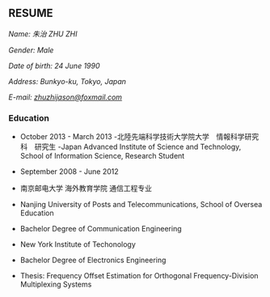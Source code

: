 ## RESUME

*Name: 朱治 ZHU ZHI*

*Gender: Male*

*Date of birth: 24 June 1990*

*Address: Bunkyo-ku, Tokyo, Japan*

*E-mail: zhuzhijason@foxmail.com*

### Education

- October 2013 - March 2013
-北陸先端科学技術大学院大学　情報科学研究科　研究生
-Japan Advanced Institute of Science and Technology, School of Information Science, Research Student

- September 2008 - June 2012
- 南京邮电大学 海外教育学院 通信工程专业
- Nanjing University of Posts and Telecommunications, School of Oversea Education
- Bachelor Degree of Communication Engineering
- New York Institute of Techonology
- Bachelor Degree of Electronics Engineering
- Thesis: Frequency Offset Estimation for Orthogonal Frequency-Division Multiplexing Systems

